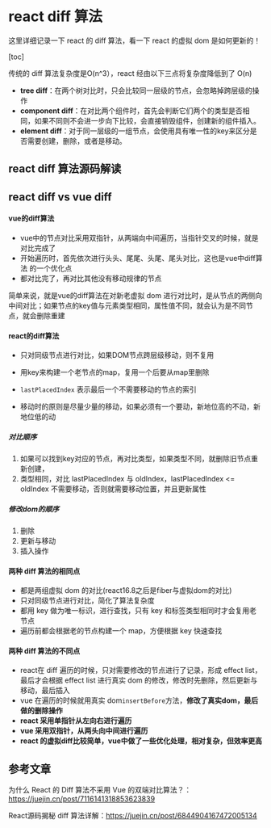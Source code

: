 # react diff 算法

这里详细记录一下 react 的 diff 算法，看一下 react 的虚拟 dom 是如何更新的！

[toc]

传统的 diff 算法复杂度是O(n^3），react 经由以下三点将复杂度降低到了 O(n)

- **tree diff**：在两个树对比时，只会比较同一层级的节点，会忽略掉跨层级的操作
- **component diff**：在对比两个组件时，首先会判断它们两个的类型是否相同，如果不同则不会进一步向下比较，会直接销毁组件，创建新的组件插入。
- **element diff**：对于同一层级的一组节点，会使用具有唯一性的key来区分是否需要创建，删除，或者是移动。



## react diff 算法源码解读





## react diff vs vue diff

#### vue的diff算法

- vue中的节点对比采用双指针，从两端向中间遍历，当指针交叉的时候，就是对比完成了
- 开始遍历时，首先依次进行头头、尾尾、头尾、尾头对比，这也是vue中diff算法 的一个优化点
- 都对比完了，再对比其他没有移动规律的节点

简单来说，就是vue的diff算法在对新老虚拟 dom 进行对比时，是从节点的两侧向中间对比；如果节点的key值与元素类型相同，属性值不同，就会认为是不同节点，就会删除重建

#### react的diff算法

- 只对同级节点进行对比，如果DOM节点跨层级移动，则不复用

- 用key来构建一个老节点的map，复用一个后要从map里删除

- `lastPlacedIndex` 表示最后一个不需要移动的节点的索引

- 移动时的原则是尽量少量的移动，如果必须有一个要动，新地位高的不动，新地位低的动


##### 对比顺序

1. 如果可以找到key对应的节点，再对比类型，如果类型不同，就删除旧节点重新创建，
2. 类型相同，对比 lastPlacedIndex 与 oldIndex，lastPlacedIndex <= oldIndex 不需要移动，否则就需要移动位置，并且更新属性

##### 修改dom的顺序

1. 删除
2. 更新与移动
3. 插入操作

#### 两种 diff 算法的相同点

- 都是两组虚拟 dom 的对比(react16.8之后是fiber与虚拟dom的对比)
- 只对同级节点进行对比，简化了算法复杂度
- 都用 key 做为唯一标识，进行查找，只有 key 和标签类型相同时才会复用老节点
- 遍历前都会根据老的节点构建一个 map，方便根据 key 快速查找

#### 两种 diff 算法的不同点

- react在 diff 遍历的时候，只对需要修改的节点进行了记录，形成 effect list，最后才会根据 effect list 进行真实 dom 的修改，修改时先删除，然后更新与移动，最后插入
- vue 在遍历的时候就用真实 dom`insertBefore`方法，**修改了真实dom，最后做的删除操作**
- **react 采用单指针从左向右进行遍历**
- **vue 采用双指针，从两头向中间进行遍历**
- **react 的虚拟diff比较简单，vue中做了一些优化处理，相对复杂，但效率更高**



## 参考文章

为什么 React 的 Diff 算法不采用 Vue 的双端对比算法？：https://juejin.cn/post/7116141318853623839

React源码揭秘 diff 算法详解：https://juejin.cn/post/6844904167472005134